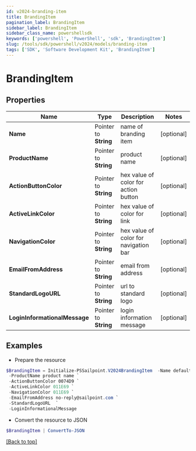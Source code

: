 ```yaml
---
id: v2024-branding-item
title: BrandingItem
pagination_label: BrandingItem
sidebar_label: BrandingItem
sidebar_class_name: powershellsdk
keywords: ['powershell', 'PowerShell', 'sdk', 'BrandingItem'] 
slug: /tools/sdk/powershell/v2024/models/branding-item
tags: ['SDK', 'Software Development Kit', 'BrandingItem']
---
```



# BrandingItem

## Properties

Name | Type | Description | Notes
------------ | ------------- | ------------- | -------------
**Name** |  Pointer to **String** | name of branding item | [optional] 
**ProductName** |  Pointer to **String** | product name | [optional] 
**ActionButtonColor** |  Pointer to **String** | hex value of color for action button | [optional] 
**ActiveLinkColor** |  Pointer to **String** | hex value of color for link | [optional] 
**NavigationColor** |  Pointer to **String** | hex value of color for navigation bar | [optional] 
**EmailFromAddress** |  Pointer to **String** | email from address | [optional] 
**StandardLogoURL** |  Pointer to **String** | url to standard logo | [optional] 
**LoginInformationalMessage** |  Pointer to **String** | login information message | [optional] 

## Examples

- Prepare the resource
```powershell
$BrandingItem = Initialize-PSSailpoint.V2024BrandingItem  -Name default `
 -ProductName product name `
 -ActionButtonColor 0074D9 `
 -ActiveLinkColor 011E69 `
 -NavigationColor 011E69 `
 -EmailFromAddress no-reply@sailpoint.com `
 -StandardLogoURL  `
 -LoginInformationalMessage 
```

- Convert the resource to JSON
```powershell
$BrandingItem | ConvertTo-JSON
```


[[Back to top]](#) 

